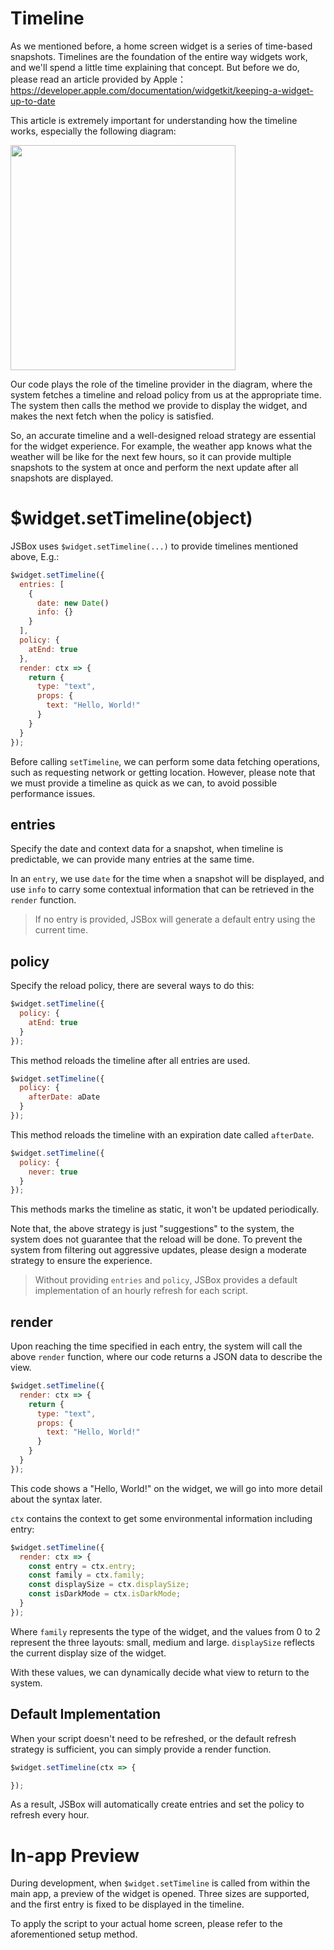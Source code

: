 # Timeline

As we mentioned before, a home screen widget is a series of time-based snapshots. Timelines are the foundation of the entire way widgets work, and we'll spend a little time explaining that concept. But before we do, please read an article provided by Apple： https://developer.apple.com/documentation/widgetkit/keeping-a-widget-up-to-date

This article is extremely important for understanding how the timeline works, especially the following diagram:

<img src='https://docs-assets.developer.apple.com/published/2971813b6a098a34d134a04e38a50b83/2550/WidgetKit-Timeline-At-End@2x.png' width=360px/>

Our code plays the role of the timeline provider in the diagram, where the system fetches a timeline and reload policy from us at the appropriate time. The system then calls the method we provide to display the widget, and makes the next fetch when the policy is satisfied.

So, an accurate timeline and a well-designed reload strategy are essential for the widget experience. For example, the weather app knows what the weather will be like for the next few hours, so it can provide multiple snapshots to the system at once and perform the next update after all snapshots are displayed.

# $widget.setTimeline(object)

JSBox uses `$widget.setTimeline(...)` to provide timelines mentioned above, E.g.:

```js
$widget.setTimeline({
  entries: [
    {
      date: new Date()
      info: {}
    }
  ],
  policy: {
    atEnd: true
  },
  render: ctx => {
    return {
      type: "text",
      props: {
        text: "Hello, World!"
      }
    }
  }
});
```

Before calling `setTimeline`, we can perform some data fetching operations, such as requesting network or getting location. However, please note that we must provide a timeline as quick as we can, to avoid possible performance issues.

## entries

Specify the date and context data for a snapshot, when timeline is predictable, we can provide many entries at the same time.

In an `entry`, we use `date` for the time when a snapshot will be displayed, and use `info` to carry some contextual information that can be retrieved in the `render` function.

> If no entry is provided, JSBox will generate a default entry using the current time.

## policy

Specify the reload policy, there are several ways to do this:

```js
$widget.setTimeline({
  policy: {
    atEnd: true
  }
});
```

This method reloads the timeline after all entries are used.

```js
$widget.setTimeline({
  policy: {
    afterDate: aDate
  }
});
```

This method reloads the timeline with an expiration date called `afterDate`.

```js
$widget.setTimeline({
  policy: {
    never: true
  }
});
```

This methods marks the timeline as static, it won't be updated periodically.

Note that, the above strategy is just "suggestions" to the system, the system does not guarantee that the reload will be done. To prevent the system from filtering out aggressive updates, please design a moderate strategy to ensure the experience.

> Without providing `entries` and `policy`, JSBox provides a default implementation of an hourly refresh for each script.

## render

Upon reaching the time specified in each entry, the system will call the above `render` function, where our code returns a JSON data to describe the view.

```js
$widget.setTimeline({
  render: ctx => {
    return {
      type: "text",
      props: {
        text: "Hello, World!"
      }
    }
  }
});
```

This code shows a "Hello, World!" on the widget, we will go into more detail about the syntax later.

`ctx` contains the context to get some environmental information including entry:

```js
$widget.setTimeline({
  render: ctx => {
    const entry = ctx.entry;
    const family = ctx.family;
    const displaySize = ctx.displaySize;
    const isDarkMode = ctx.isDarkMode;
  }
});
```

Where `family` represents the type of the widget, and the values from 0 to 2 represent the three layouts: small, medium and large. `displaySize` reflects the current display size of the widget.

With these values, we can dynamically decide what view to return to the system.

## Default Implementation

When your script doesn't need to be refreshed, or the default refresh strategy is sufficient, you can simply provide a render function.

```js
$widget.setTimeline(ctx => {

});
```

As a result, JSBox will automatically create entries and set the policy to refresh every hour.

# In-app Preview

During development, when `$widget.setTimeline` is called from within the main app, a preview of the widget is opened. Three sizes are supported, and the first entry is fixed to be displayed in the timeline.

To apply the script to your actual home screen, please refer to the aforementioned setup method.